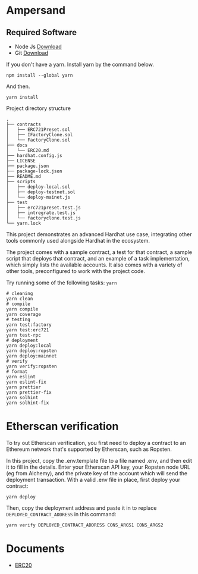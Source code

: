 # Ampersand

## Required Software

- Node Js [Download](https://nodejs.org/en/)
- Git [Download](https://git-scm.com/)

If you don't have a yarn. Install yarn by the command below.

```
npm install --global yarn
```

And then.

```
yarn install
```

Project directory structure

```shell
.
├── contracts
│   ├── ERC721Preset.sol
│   ├── IFactoryClone.sol
│   └── FactoryClone.sol
├── docs
│   └── ERC20.md
├── hardhat.config.js
├── LICENSE
├── package.json
├── package-lock.json
├── README.md
├── scripts
│   ├── deploy-local.sol
│   ├── deploy-testnet.sol
│   └── deploy-mainet.js
├── test
│   ├── erc721preset.test.js
│   ├── intregrate.test.js
│   └── factoryclone.test.js
└── yarn.lock

```

This project demonstrates an advanced Hardhat use case, integrating other tools commonly used alongside Hardhat in the ecosystem.

The project comes with a sample contract, a test for that contract, a sample script that deploys that contract, and an example of a task implementation, which simply lists the available accounts. It also comes with a variety of other tools, preconfigured to work with the project code.

Try running some of the following tasks: `yarn`

```shell
# cleaning
yarn clean
# compile
yarn compile
yarn coverage
# testing
yarn test:factory
yarn test:erc721
yarn test-rpc
# deployment
yarn deploy:local
yarn deploy:ropsten
yarn deploy:mainnet
# verify
yarn verify:ropsten
# format
yarn eslint
yarn eslint-fix
yarn prettier
yarn prettier-fix
yarn solhint
yarn solhint-fix
```

# Etherscan verification

To try out Etherscan verification, you first need to deploy a contract to an Ethereum network that's supported by Etherscan, such as Ropsten.

In this project, copy the .env.template file to a file named .env, and then edit it to fill in the details. Enter your Etherscan API key, your Ropsten node URL (eg from Alchemy), and the private key of the account which will send the deployment transaction. With a valid .env file in place, first deploy your contract:

```shell
yarn deploy
```

Then, copy the deployment address and paste it in to replace `DEPLOYED_CONTRACT_ADDRESS` in this command:

```shell
yarn verify DEPLOYED_CONTRACT_ADDRESS CONS_ARGS1 CONS_ARGS2
```

# Documents

- [ERC20](./docs/ERC20)
